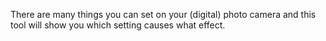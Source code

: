 There are many things you can set on your (digital) photo camera and this tool will show you which setting causes what effect.